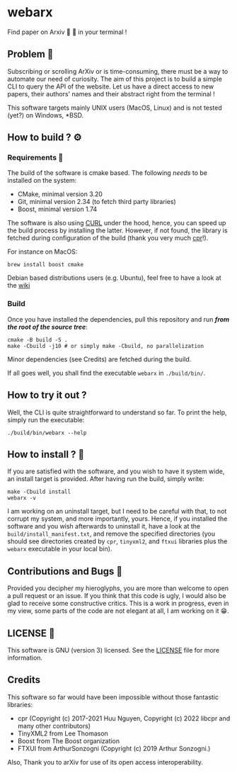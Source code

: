 # webarx
Find paper on Arxiv :postbox: :bookmark_tabs: in your terminal !

## Problem :triumph:
Subscribing or scrolling ArXiv or is time-consuming, there must be a way to
automate our need of curiosity. The aim of this project is to build a simple
CLI to query the API of the website. Let us have a direct access to new papers,
their authors' names and their abstract right from the terminal !

This software targets mainly UNIX users (MacOS, Linux) and is not tested (yet?)
on Windows, *BSD.   

## How to build ? :gear:

### Requirements :lock_with_ink_pen:
The build of the software is cmake based. The following *needs* to be installed
on the system:   
- CMake, minimal version 3.20
- Git, minimal version 2.34 (to fetch third party libraries)
- Boost, minimal version 1.74

The software is also using [CURL](https://curl.se/) under the hood, hence, you
can speed up the build process by installing the latter. However, if not found,
the library is fetched during configuration of the build (thank you very much
[cpr](https://docs.libcpr.org/)!).   

For instance on MacOS:
```shell
brew install boost cmake
```

Debian based distributions users (e.g. Ubuntu), feel free to have a look at the
[wiki](https://github.com/lmenou/webarx/wiki/Build-on-a-Debian-based-distribution)

### Build
Once you have installed the dependencies, pull this repository and run ***from
the root of the source tree***:
```shell
cmake -B build -S .
make -Cbuild -j10 # or simply make -Cbuild, no parallelization
```

Minor dependencies (see Credits) are fetched during the build.

If all goes well, you shall find the executable `webarx` in `./build/bin/`.

## How to try it out ?
Well, the CLI is quite straightforward to understand so far. To print the help,
simply run the executable:
```shell
./build/bin/webarx --help
```

## How to install ? :incoming_envelope:
If you are satisfied with the software, and you wish to have it system wide, an
install target is provided. After having run the build, simply write:
```shell
make -Cbuild install
webarx -v
```

I am working on an uninstall target, but I need to be careful with that, to not
corrupt my system, and more importantly, yours. Hence, if you installed the
software and you wish afterwards to uninstall it, have a look at the
`build/install_manifest.txt`, and remove the specified directories (you should
see directories created by `cpr`, `tinyxml2`, and `ftxui` libraries plus the
`webarx` executable in your local bin).

## Contributions and Bugs :thought_balloon:
Provided you decipher my hieroglyphs, you are more than welcome to open a pull
request or an issue. If you think that this code is ugly, I would also be glad
to receive some constructive critics. This is a work in progress, even in my
view, some parts of the code are not elegant at all, I am working on it :grin:.

## LICENSE :bookmark:
This software is GNU (version 3) licensed. See the
[LICENSE](https://github.com/lmenou/webarx/blob/master/LICENSE) file for more
information.

## Credits
This software so far would have been impossible without those fantastic
libraries:   
- cpr (Copyright (c) 2017-2021 Huu Nguyen, Copyright (c) 2022 libcpr and many other contributors)
- TinyXML2 from Lee Thomason
- Boost from The Boost organization
- FTXUI from  ArthurSonzogni (Copyright (c) 2019 Arthur Sonzogni.)

Also, Thank you to arXiv for use of its open access interoperability.
